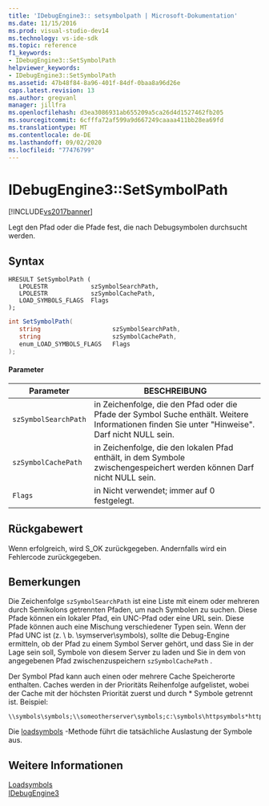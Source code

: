 ```yaml
---
title: 'IDebugEngine3:: setsymbolpath | Microsoft-Dokumentation'
ms.date: 11/15/2016
ms.prod: visual-studio-dev14
ms.technology: vs-ide-sdk
ms.topic: reference
f1_keywords:
- IDebugEngine3::SetSymbolPath
helpviewer_keywords:
- IDebugEngine3::SetSymbolPath
ms.assetid: 47b48f84-8a96-401f-84df-0baa8a96d26e
caps.latest.revision: 13
ms.author: gregvanl
manager: jillfra
ms.openlocfilehash: d3ea3086931ab655209a5ca26d4d1527462fb205
ms.sourcegitcommit: 6cfffa72af599a9d667249caaaa411bb28ea69fd
ms.translationtype: MT
ms.contentlocale: de-DE
ms.lasthandoff: 09/02/2020
ms.locfileid: "77476799"
---
```

# <a name="idebugengine3setsymbolpath"></a>IDebugEngine3::SetSymbolPath
[!INCLUDE[vs2017banner](../../../includes/vs2017banner.md)]

Legt den Pfad oder die Pfade fest, die nach Debugsymbolen durchsucht werden.  
  
## <a name="syntax"></a>Syntax  
  
```cpp#  
HRESULT SetSymbolPath (  
   LPOLESTR            szSymbolSearchPath,  
   LPOLESTR            szSymbolCachePath,  
   LOAD_SYMBOLS_FLAGS  Flags  
);  
```  
  
```csharp  
int SetSymbolPath(  
   string                    szSymbolSearchPath,   
   string                    szSymbolCachePath,   
   enum_LOAD_SYMBOLS_FLAGS   Flags  
);  
```  
  
#### <a name="parameters"></a>Parameter  
  
|Parameter|BESCHREIBUNG|  
|---------------|-----------------|  
|`szSymbolSearchPath`|in Zeichenfolge, die den Pfad oder die Pfade der Symbol Suche enthält. Weitere Informationen finden Sie unter "Hinweise". Darf nicht NULL sein.|  
|`szSymbolCachePath`|in Zeichenfolge, die den lokalen Pfad enthält, in dem Symbole zwischengespeichert werden können Darf nicht NULL sein.|  
|`Flags`|in Nicht verwendet; immer auf 0 festgelegt.|  
  
## <a name="return-value"></a>Rückgabewert  
 Wenn erfolgreich, wird S_OK zurückgegeben. Andernfalls wird ein Fehlercode zurückgegeben.  
  
## <a name="remarks"></a>Bemerkungen  
 Die Zeichenfolge `szSymbolSearchPath` ist eine Liste mit einem oder mehreren durch Semikolons getrennten Pfaden, um nach Symbolen zu suchen. Diese Pfade können ein lokaler Pfad, ein UNC-Pfad oder eine URL sein. Diese Pfade können auch eine Mischung verschiedener Typen sein. Wenn der Pfad UNC ist (z. \\ b. \symserver\symbols), sollte die Debug-Engine ermitteln, ob der Pfad zu einem Symbol Server gehört, und dass Sie in der Lage sein soll, Symbole von diesem Server zu laden und Sie in dem von angegebenen Pfad zwischenzuspeichern `szSymbolCachePath` .  
  
 Der Symbol Pfad kann auch einen oder mehrere Cache Speicherorte enthalten. Caches werden in der Prioritäts Reihenfolge aufgelistet, wobei der Cache mit der höchsten Priorität zuerst und durch * Symbole getrennt ist. Beispiel:  
  
```  
\\symbols\symbols;\\someotherserver\symbols;c:\symbols\httpsymbols*https://msdl.microsoft.com  
```  
  
 Die [loadsymbols](../../../extensibility/debugger/reference/idebugengine3-loadsymbols.md) -Methode führt die tatsächliche Auslastung der Symbole aus.  
  
## <a name="see-also"></a>Weitere Informationen  
 [Loadsymbols](../../../extensibility/debugger/reference/idebugengine3-loadsymbols.md)   
 [IDebugEngine3](../../../extensibility/debugger/reference/idebugengine3.md)
